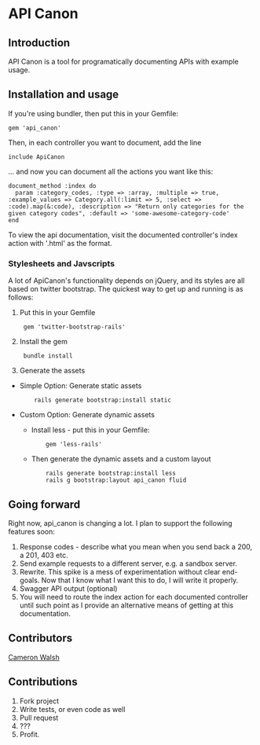 # API Canon

## Introduction
API Canon is a tool for programatically documenting APIs with example usage.

## Installation and usage
If you're using bundler, then put this in your Gemfile:

    gem 'api_canon'

Then, in each controller you want to document, add the line

    include ApiCanon

... and now you can document all the actions you want like this:

    document_method :index do
      param :category_codes, :type => :array, :multiple => true, :example_values => Category.all(:limit => 5, :select => :code).map(&:code), :description => "Return only categories for the given category codes", :default => 'some-awesome-category-code'
    end

To view the api documentation, visit the documented controller's index action with '.html' as the format.

### Stylesheets and Javscripts
A lot of ApiCanon's functionality depends on jQuery, and its styles are all based on twitter bootstrap.  The quickest way to get up and running is as follows:

1. Put this in your Gemfile

        gem 'twitter-bootstrap-rails'

2. Install the gem

        bundle install

3. Generate the assets
  - Simple Option: Generate static assets

            rails generate bootstrap:install static
  - Custom Option: Generate dynamic assets

      - Install less - put this in your Gemfile:

                gem 'less-rails'

      - Then generate the dynamic assets and a custom layout

                rails generate bootstrap:install less
                rails g bootstrap:layout api_canon fluid

## Going forward

Right now, api_canon is changing a lot.  I plan to support the following features soon:

1. Response codes - describe what you mean when you send back a 200, a 201, 403 etc.
2. Send example requests to a different server, e.g. a sandbox server.
3. Rewrite. This spike is a mess of experimentation without clear end-goals. Now that I know what I want this to do, I will write it properly.
4. Swagger API output (optional)
5. You will need to route the index action for each documented controller until such point as I provide an alternative means of getting at this documentation.

## Contributors
[Cameron Walsh](http://github.com/cwalsh)

## Contributions
1. Fork project
2. Write tests, or even code as well
3. Pull request
4. ???
5. Profit.
